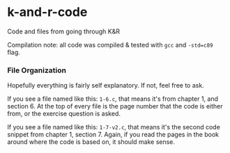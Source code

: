 # k-and-r-code

Code and files from going through K&amp;R

Compilation note: all code was compiled & tested with `gcc` and `-std=c89` flag.

### File Organization

Hopefully everything is fairly self explanatory. If not, feel free to ask.

If you see a file named like this: `1-6.c`, that means it's from chapter 1, and section 6. At the top of every file is the page number that the code is either from, or the exercise question is asked.

If you see a file named like this: `1-7-v2.c`, that means it's the second code snippet from chapter 1, section 7. Again, if you read the pages in the book around where the code is based on, it should make sense.

